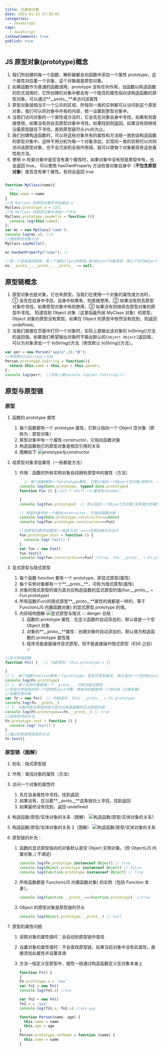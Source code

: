 ```yaml
---
title: JS面向对象
date: 2021-01-23 17:28:07
categories:
  - JavaScript
tags:
  - JavaScript
isShowComments: true
publish: true
---
```


## JS 原型对象(prototype)概念

1. 我们所创建的每一个函数，解析器都会向函数中添加一个属性 prototype，这个属性对应着一个对象，这个对象就是原型对象。
2. 如果函数作为普通的函数调用，prototype 没有任何作用，当函数以构造函数的形式调用时，它所创建的对象中都会有一个隐含的属性指向该构造函数的原型对象，可以通过**\_\_proto\_\_**来访问该属性
3. 原型对象就相当于一个公共的区域，所有同一类的实例都可以访问到这个原型对象，我们可以将对象中共有的内容，统一设置到原型对象中。
4. 当我们访问对象的一个属性或方法时，它会先在对象自身中寻找，如果有则直接使用，如果没有则会去原型对象中寻找，如果找到则返回。如果没有则继续沿着原型链往下寻找，直到原型链尽头(null)为止。
5. 我们创建构造函数时，可以将这些对象共有的属性和方法统一放到该构造函数的原型对象中，这样不用分别为每一个对象添加，实现同一类的实例可以共同访问该原型对象，也不会污染到全局作用域，就可以使每个对象都具有这些属性和方法。
6. 使用 in 检查对象中是否含有某个属性时，如果对象中没有但是原型中有，也会返回 true。
   可以使用 hasOwnProperty 方法检查对象自身中（**不包含原型对象**）是否含有某个属性。有则会返回 true

```JavaScript

function MyClass(name){
  //...
  this.name = name
}
//向 MyClass 的原型对象中添加属性 a
MyClass.prototype.a = 123;
//向 MyClass 的原型对象中添加一个方法
MyClass.prototype.sayHello = function (){
  console.log(this.name);
};
var mc = new MyClass('name');
console.log(mc.a); //a
//调用原型对象方法
MyClass.sayHello();

mc.hasOwnProperty("name"); //

//第一个是自身的原型，第二个是MyClass的原型,其为Object对象原型，第三个则为Object对象原型的原型，不存在为null
ms.__proto__.__proto__.__proto__ == null;

```

## 原型链概念

1. 原型对象也是对象，它也有原型。当我们在使用一个对象的属性或方法时，① 会先在自身中寻找，自身中如果有，则直接使用，② 如果没有则去原型对象中寻找，如果原型对象中有则使用，③ 如果没有则继续去原型对象的原型中寻找。 知道找到 Object 对象（这里指最外层 MyClass 对象）的原型，Object 对象的原型没有原型。如果在 Object 的原型中依然没有找到，则返回 undefined。
2. 当我们直接在页面中打印一个对象时，实际上是输出该对象的 toString()方法的返回值。如果我们希望输出对象时不输出默认的`[object Object]`返回值，可以为对象添加一个 toString()方法（修改默认 toString()方法）。

```JavaScript
var per = new Person("apple",18,"男");
//修改默认toString()方法
Person.prototype.toString = function(){
  return this.name + this.age + this.gender;
};
console.log(per);  //实际上是console.log(per.toString());
```

## 原型与原型链

### 原型

1. 函数的 prototype 属性
   1. 每个函数都有一个 prototype 属性，它默认指向一个 Object 空对象（即称为：原型对象）
   2. 原型对象中有一个属性 constructor，它指向函数对象
   3. 构造函数和它的原型对象是相互引用的关系
   4. 图解如下
      ![prototype与constructor](https://blog.peigo.top/peigo/2021-01-23-21-37-30.jpg)
2. 给原型对象添加属性（一般都是方法）

   1. 作用：函数的所有实例对象自动拥有原型中的属性（方法）

      ```JavaScript
        // 每个函数都有一个prototype属性, 它默认指向一个Object空对象(即称为: 原型对象)
      console.log(Date.prototype, typeof Date.prototype)
      function Fun () {//alt + shift +r(重命名rename)

      }
      console.log(Fun.prototype)  // 默认指向一个Object空对象(没有我们的属性)

      // 原型对象中有一个属性constructor, 它指向函数对象
      console.log(Date.prototype.constructor===Date)
      console.log(Fun.prototype.constructor===Fun)

      //给原型对象添加属性(一般是方法) ===>实例对象可以访问
      Fun.prototype.test = function () {
        console.log('test()')
      }
      var fun = new Fun()
      fun.test()
      console.log(fun.constructor===Fun) //true  fun.__proto__ = Fn.prototype
      ```

3. 显式原型与隐式原型
   1. 每个函数 function 都有一个 prototype，即显式原型(属性)
   2. 每个实例对象都有一个**\_\_proto\_\_**，可称为隐式原型(属性)
   3. 对象的隐式原型的值为其对应构造函数的显式原型的值(fun.\_\_proto\_\_ = Fun.prototype)
   4. 所有函数(Fun)的隐式原型**\_\_proto\_\_**属性的值都是一样的，等于 Function(JS 内置函数对象) 的显式原型 prototype 的值。
   5. 内存结构图解
      ![显式原型与隐式](https://blog.peigo.top/peigo/2021-01-23-21-42-34.png)
      ::: danger
      总结：
      1. 函数的 prototype 属性：在定义函数时自动添加的，默认值是一个空 Object 对象
      2. 对象的**\_\_proto\_\_**属性：创建对象时自动添加的，默认值为构造函数的 prototype 属性值
      3. 程序员能直接操作显式原型，但不能直接操作隐式原型（ES6 之前）
         :::

```JavaScript
//定义构造函数
function Fn() {   // 内部语句: this.prototype = {}

}
// 1. 每个函数function都有一个prototype，即显式原型属性, 默认指向一个空的Object对象
console.log(Fn.prototype)
// 2. 每个实例对象都有一个__proto__，可称为隐式原型
//和显示原型指向同一个空的Object对象，两者存的都是用一个地址值（引用变量）
//创建实例对象
var fn = new Fn()  // 内部语句: this.__proto__ = Fn.prototype
console.log(fn.__proto__)
// 3. 对象的隐式原型的值为其对应构造函数的显式原型的值
console.log(Fn.prototype===fn.__proto__) // true
//给原型添加方法
Fn.prototype.test = function () {
  console.log('test()')
}
//通过实例调用原型的方法
fn.test()
```

### 原型链（图解）

1. 别名：隐式原型链
2. 作用：查找对象的属性（方法）
3. 访问一个对象的属性时
   1. 先在自身属性中寻找，找到返回
   2. 如果没有，在沿着**\_\_proto\_\_**这条链向上寻找，找到返回
   3. 如果最终没有找到，返回 undefined
4. 构造函数/原型/实体对象的关系（图解）
   ![构造函数/原型/实体对象的关系1](https://blog.peigo.top/peigo/2021-01-23-21-58-53.png)
5. 构造函数/原型/实体对象的关系 2（图解）
   ![构造函数/原型/实体对象的关系](https://blog.peigo.top/peigo/2021-01-23-21-24-16.png)
6. 原型链的补充：

   1. 函数的显式原型指向的对象默认是空 Object 实例对象。(但 Object(JS 内置对象，) 不满足)

      ```Javascript
      console.log(Fn.prototype instanceof Object) // true
      console.log(Object.prototype instanceof Object) // false
      console.log(Function.prototype instanceof Object) // true
      ```

   2. 所有函数都是 Function(JS 内置函数对象) 的实例（包括 Function 本身）。

      ```JavaScript
      console.log(Function.__proto__===Function.prototype)  //true
      ```

   3. Object 的原型对象是原型链的尽头

      ```JavaScript
      console.log(Object.prototype.__proto__) // null
      ```

7. 原型的属性问题

   1. 读取对象的属性值时：会自动到原型链中查找
   2. 设置对象的属性值时：不会查找原型链，如果当前对象中没有此属性，直接添加此属性并设置其值
   3. 方法一般定义在原型中，属性一般通过构造函数定义在对象本身上

      ```JavaScript
      function Fn() {
      }
      Fn.prototype.a = 'xxx'
      var fn1 = new Fn()
      console.log(fn1.a) //xxx

      var fn2 = new Fn()
      fn2.a = 'yyy'
      console.log(fn1.a, fn2.a) //xxx yyy

      function Person(name, age) {
        this.name = name
        this.age = age
      }
      Person.prototype.setName = function (name) {
        this.name = name
      }
      ```

